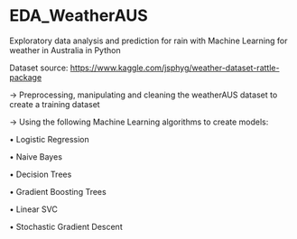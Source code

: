 # EDA_WeatherAUS
Exploratory data analysis and prediction for rain with Machine Learning for weather in Australia in Python

Dataset source: https://www.kaggle.com/jsphyg/weather-dataset-rattle-package

-> Preprocessing, manipulating and cleaning the weatherAUS dataset to create a training dataset

-> Using the following Machine Learning algorithms to create models:

   • Logistic Regression

   • Naive Bayes

   • Decision Trees

   • Gradient Boosting Trees

   • Linear SVC

   • Stochastic Gradient Descent

